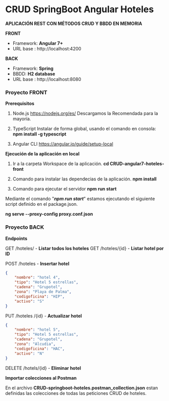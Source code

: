  **CRUD SpringBoot Angular Hoteles**
====================================

**APLICACIÓN REST CON MÉTODOS CRUD Y BBDD EN MEMORIA**

**FRONT**
- Framework: **Angular 7+**
- URL base : http://localhost:4200

**BACK**
- Framework: **Spring**
- BBDD: **H2 database**
- URL base : http://localhost:8080


### <i class="icon-folder"></i> Proyecto FRONT

**Prerequisitos**

1. Node.js
https://nodejs.org/es/
Descargamos la Recomendada para la mayoría.

2. TypeScript
Instalar de forma global, usando el comando en consola: 
<strong>npm install -g typescript</strong>

3. Angular CLI
https://angular.io/guide/setup-local

**Ejecución de la aplicación en local**

1. Ir a la carpeta Workspace de la aplicación.
**cd CRUD-angular7-hoteles-front**

2. Comando para instalar las dependecias de la aplicación.
**npm install**

3. Comando para ejecutar el servidor
**npm run start**

Mediante el comando "***npm run start***" estamos ejecutando el siguiente script definido en el package.json.

**ng serve --proxy-config proxy.conf.json**


### <i class="icon-folder"></i> Proyecto BACK

**Endpoints**

GET /hoteles/           - **Listar todos los hoteles**
GET /hoteles/{id}     - **Listar hotel por ID**

POST /hoteles          - **Insertar hotel**

```json
{
    "nombre": "hotel 4",
    "tipo": "Hotel 5 estrellas",
    "cadena": "Grupotel",
    "zona": "Playa de Palma",
    "codigoficina": "HIP",
    "activo": "S"
}
```

PUT /hoteles /{id}         - **Actualizar hotel**

```json
{
    "nombre": "hotel 5",
    "tipo": "Hotel 5 estrellas",
    "cadena": "Grupotel",
    "zona": "Alcudia",
    "codigoficina": "HAC",
    "activo": "N"
}
```

DELETE /hotels/{id} - **Eliminar hotel**

**Importar colecciones al Postman** 

En el archivo **CRUD-springboot-hoteles.postman_collection.json** estan definidas las colecciones de todas las peticiones CRUD de hoteles.
